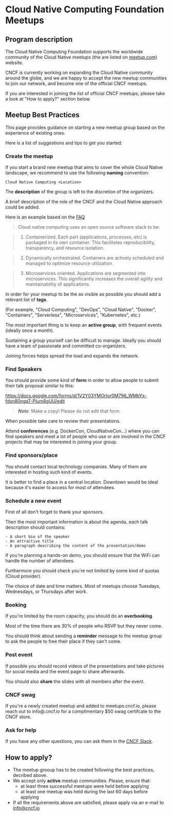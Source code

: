 # Cloud Native Computing Foundation Meetups

## Program description

The Cloud Native Computing Foundation supports the worldwide community of the Cloud Native meetups (the are listed on [meetup.com](https://www.meetup.com/pro/cncf/)) website. 

CNCF is currently working on expanding the Cloud Native community around the globe, and we are happy to accept the new meetup communities to join our network, and become one of the official CNCF meetups.

If you are interested in joining the list of official CNCF meetups, please take a look at "How to apply?" section below.

## Meetup Best Practices

This page provides guidance on starting a new meetup group based on the experience of existing ones.

Here is a list of suggestions and tips to get you started:

### **Create the meetup**

If you start a brand new meetup that aims to cover the whole Cloud Native landscape, we recommend to use the following **naming** convention:

`Cloud Native Computing <Location>`

The **description** of the group is left to the discretion of the organizers.

A brief description of the role of the CNCF and the Cloud Native approach could be added.

Here is an example based on the [FAQ](https://www.cncf.io/about/faq/)

> Cloud native computing uses an open source software stack to be:

> 1. Containerized. Each part (applications, processes, etc) is packaged in its own container. This facilitates reproducibility, transparency, and resource isolation.

> 2. Dynamically orchestrated. Containers are actively scheduled and managed to optimize resource utilization.

> 3. Microservices oriented. Applications are segmented into microservices. This significantly increases the overall agility and maintainability of applications.

In order for your meetup to be the as visible as possible you should add a relevant list of **tags**.

(For example, "Cloud Computing", "DevOps", "Cloud Native", "Docker", "Containers", "Serverless", "Microservices", "Kubernetes", etc.)

The most important thing is to keep an **active group**, with frequent events (ideally once a month).

Sustaining a group yourself can be difficult to manage. Ideally you should have a team of passionate and committed co-organizers.

Joining forces helps spread the load and expands the network.


### **Find Speakers**

You should provide some kind of **form** in order to allow people to submit their talk proposal similar to this:

https://docs.google.com/forms/d/1V2Y03YMOrIor0M796_WMbYx-fdsn80ngaT-PIum8gUU/edit

> _**Note**_: Make a copy! Please do not edit that form.

When possible take care to review their presentations.

Attend **conferences** (e.g. DockerCon, CloudNativeCon...) where you can find speakers and meet a lot of people who use or are involved in the CNCF projects that may be interested in joining your group.

### **Find sponsors/place**

You should contact local technology companies. Many of them are interested in hosting such kind of events.

It is better to find a place in a central location. Downtown would be ideal because it's easier to access for most of attendees.

### **Schedule a new event**

First of all don't forget to thank your sponsors.

Then the most important information is about the agenda, each talk description should contains:

    - A short bio of the speaker
    - An attractive title
    - A paragraph describing the content of the presentation/demo

If you're planning a hands-on demo, you should ensure that the WiFi can handle the number of attendees.

Furthermore you should check you're not limited by some kind of quotas (Cloud provider).

The choice of date and time matters. Most of meetups choose Tuesdays, Wednesdays, or Thursdays after work.

### **Booking**

If you're limited by the room capacity, you should do an **overbooking**.

Most of the time there are 30% of people who RSVP but they never come.

You should think about sending a **reminder** message to the meetup group to ask the people to free their place if they can't come.

### **Post event**

If possible you should record videos of the presentations and take pictures for social media and the event page to share  afterwards.

You should also **share** the slides with all members after the event.

### **CNCF swag**
If you're a newly created meetup and added to meetups.cncf.io, please reach out to info@.cncf.io for a complimentary $50 swag certifcate to the CNCF store.

### **Ask for help**


If you have any other questions, you can ask them in the [CNCF Slack](https://cloud-native.slack.com/).


## How to apply?

* The meetup grooup has to be created following the best practices, decribed above.
* We accept only **active** meetup communities. Please, ensure that:
  - at least three successful meetups were held before applying
  - at least one meetup was held during the last 60 days before applying
* If all the requirements above are satisfied, please apply via an e-mail to [info@cncf.io](mailto:info@cncf.io)
